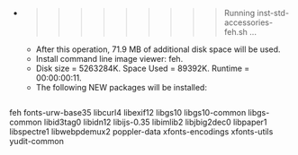 * >>>>>>>>> Running inst-std-accessories-feh.sh ...
  * After this operation, 71.9 MB of additional disk space will be used.
  * Install command line image viewer: feh.
  * Disk size = 5263284K. Space Used = 89392K. Runtime = 00:00:00:11.
  * The following NEW packages will be installed:
  ```bash
feh fonts-urw-base35 libcurl4 libexif12 libgs10
libgs10-common libgs-common libid3tag0 libidn12 libijs-0.35
libimlib2 libjbig2dec0 libpaper1 libspectre1 libwebpdemux2
poppler-data xfonts-encodings xfonts-utils yudit-common
  ```
